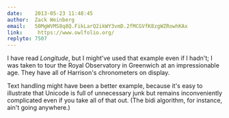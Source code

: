 ```yaml
---
date:    2013-05-23 11:48:45
author:  Zack Weinberg
email:   50MgWVMS8q8Q.FikLarQ2ikWY3vmD.2fMCGVfK8zgWZRowhKAx
link:     https://www.owlfolio.org/
replyto: 7507
---
```


I have read <i>Longitude</i>, but I might've used that example even if
I hadn't; I was taken to tour the Royal Observatory in Greenwich at an
impressionable age.  They have all of Harrison's chronometers on
display.

Text handling might have been a better example, because it's easy to
illustrate that Unicode is full of unnecessary junk but remains
inconveniently complicated even if you take all of that out.  (The
bidi algorithm, for instance, ain't going anywhere.)
